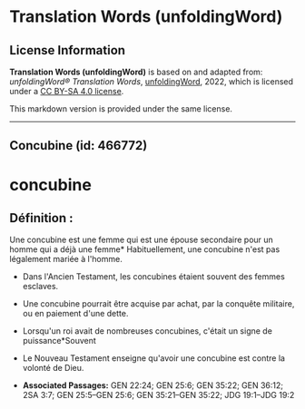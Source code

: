 # Translation Words (unfoldingWord)

## License Information

**Translation Words (unfoldingWord)** is based on and adapted from: _unfoldingWord® Translation Words_, [unfoldingWord](https://unfoldingword.org/utw), 2022, which is licensed under a [CC BY-SA 4.0 license](https://creativecommons.org/licenses/by-sa/4.0/legalcode.en).

This markdown version is provided under the same license.



--------------------------------

## Concubine (id: 466772)

concubine
=========

Définition :
------------

Une concubine est une femme qui est une épouse secondaire pour un homme qui a déjà une femme\* Habituellement, une concubine n'est pas légalement mariée à l'homme.

* Dans l'Ancien Testament, les concubines étaient souvent des femmes esclaves.
* Une concubine pourrait être acquise par achat, par la conquête militaire, ou en paiement d'une dette.
* Lorsqu'un roi avait de nombreuses concubines, c'était un signe de puissance\*Souvent
* Le Nouveau Testament enseigne qu'avoir une concubine est contre la volonté de Dieu.

* **Associated Passages:** GEN 22:24; GEN 25:6; GEN 35:22; GEN 36:12; 2SA 3:7; GEN 25:5–GEN 25:6; GEN 35:21–GEN 35:22; JDG 19:1–JDG 19:2

